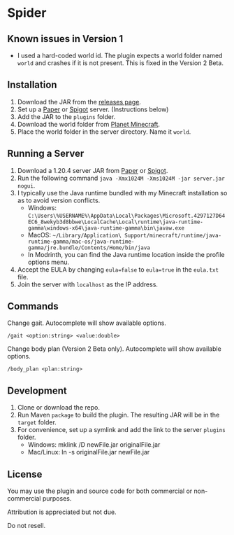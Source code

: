 # Spider
## Known issues in Version 1
- I used a hard-coded world id. The plugin expects a world folder named `world` and crashes if it is not present. This is fixed in the Version 2 Beta.

## Installation
1. Download the JAR from the [releases page](https://github.com/TheCymaera/minecraft-spider/releases/).
2. Set up a [Paper](https://papermc.io/downloads) or [Spigot](https://getbukkit.org/download/spigot) server. (Instructions below)
3. Add the JAR to the `plugins` folder.
4. Download the world folder from [Planet Minecraft](https://www.planetminecraft.com/project/spider-garden/).
5. Place the world folder in the server directory. Name it `world`.

## Running a Server
1. Download a 1.20.4 server JAR from [Paper](https://papermc.io/downloads) or [Spigot](https://getbukkit.org/download/spigot).
2. Run the following command `java -Xmx1024M -Xms1024M -jar server.jar nogui`.
3. I typically use the Java runtime bundled with my Minecraft installation so as to avoid version conflicts.
   - Windows: `C:\Users\%USERNAME%\AppData\Local\Packages\Microsoft.4297127D64EC6_8wekyb3d8bbwe\LocalCache\Local\runtime\java-runtime-gamma\windows-x64\java-runtime-gamma\bin\javaw.exe`
   - MacOS: `~/Library/Application\ Support/minecraft/runtime/java-runtime-gamma/mac-os/java-runtime-gamma/jre.bundle/Contents/Home/bin/java`
   - In Modrinth, you can find the Java runtime location inside the profile options menu.
4. Accept the EULA by changing `eula=false` to `eula=true` in the `eula.txt` file.
5. Join the server with `localhost` as the IP address.


## Commands
Change gait. Autocomplete will show available options.
```
/gait <option:string> <value:double>
```

Change body plan (Version 2 Beta only). Autocomplete will show available options. 

```
/body_plan <plan:string>
```

## Development
1. Clone or download the repo.
2. Run Maven `package` to build the plugin. The resulting JAR will be in the `target` folder.
3. For convenience, set up a symlink and add the link to the server `plugins` folder.
   - Windows: mklink /D newFile.jar originalFile.jar
   - Mac/Linux: ln -s originalFile.jar newFile.jar 

## License
You may use the plugin and source code for both commercial or non-commercial purposes.

Attribution is appreciated but not due.

Do not resell.